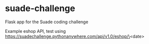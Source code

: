 # suade-challenge
Flask app for the Suade coding challenge

Example eshop API, test using https://suadechallenge.pythonanywhere.com/api/v1.0/eshop/\<date\>

